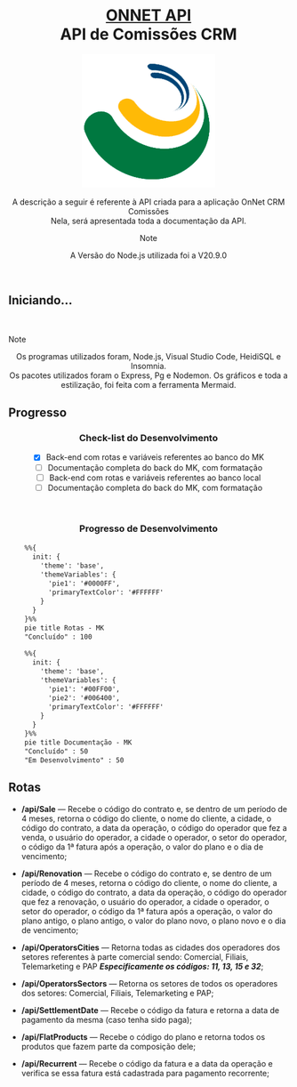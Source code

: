 <div align="center">

<h1 style="border-bottom: none">
    <b><a href="#">ONNET API</a></b><br />
    API de Comissões CRM
    <br>
</h1>

<div align="center">

[![OnNet Home](./images/logo.png)](http://177.85.0.28:4000)

</div>

<p>
  A descrição a seguir é referente à API criada para a aplicação OnNet CRM Comissões <br />
  Nela, será apresentada toda a documentação da API.

> [!NOTE]
> A Versão do Node.js utilizada foi a V20.9.0

</p>

</div>

<br />

## Iniciando...

<br />

> [!NOTE]
> <p align="center">
>   Os programas utilizados foram, Node.js, Visual Studio Code, HeidiSQL e Insomnia.<br />
>   Os pacotes utilizados foram o Express, Pg e Nodemon.
>   Os gráficos e toda a estilização, foi feita com a ferramenta Mermaid.
> </p>

## Progresso

<div align="center">

### Check-list do Desenvolvimento

- [X] Back-end com rotas e variáveis referentes ao banco do MK
- [ ] Documentação completa do back do MK, com formatação
- [ ] Back-end com rotas e variáveis referentes ao banco local
- [ ] Documentação completa do back do MK, com formatação

</div>

<br />

<div align="center">

### Progresso de Desenvolvimento

</div>

```mermaid
    %%{
      init: {
        'theme': 'base',
        'themeVariables': {
          'pie1': '#0000FF',
          'primaryTextColor': '#FFFFFF'
        }
      }
    }%%
    pie title Rotas - MK
    "Concluído" : 100
```
```mermaid
    %%{
      init: {
        'theme': 'base',
        'themeVariables': {
          'pie1': '#00FF00',
          'pie2': '#006400',
          'primaryTextColor': '#FFFFFF'
        }
      }
    }%%
    pie title Documentação - MK
    "Concluído" : 50
    "Em Desenvolvimento" : 50
```

## Rotas

- **/api/Sale** — Recebe o código do contrato e, se dentro de um período de 4 meses, retorna o código do cliente, o nome do cliente, a cidade, o código do contrato, a data da operação, o código do operador que fez a venda, o usuário do operador, a cidade o operador, o setor do operador, o código da 1ª fatura após a operação, o valor do plano e o dia de vencimento;

- **/api/Renovation** — Recebe o código do contrato e, se dentro de um período de 4 meses, retorna o código do cliente, o nome do cliente, a cidade, o código do contrato, a data da operação, o código do operador que fez a renovação, o usuário do operador, a cidade o operador, o setor do operador, o código da 1ª fatura após a operação, o valor do plano antigo, o plano antigo, o valor do plano novo, o plano novo e o dia de vencimento;

- **/api/OperatorsCities** — Retorna todas as cidades dos operadores dos setores referentes à parte comercial sendo: Comercial, Filiais, Telemarketing e PAP ***Especificamente os códigos: 11, 13, 15 e 32***;

- **/api/OperatorsSectors** — Retorna os setores de todos os operadores dos setores: Comercial, Filiais, Telemarketing e PAP;

- **/api/SettlementDate** — Recebe o código da fatura e retorna a data de pagamento da mesma (caso tenha sido paga);

- **/api/FlatProducts** — Recebe o código do plano e retorna todos os produtos que fazem parte da composição dele;

- **/api/Recurrent** — Recebe o código da fatura e a data da operação e verifica se essa fatura está cadastrada para pagamento recorrente;